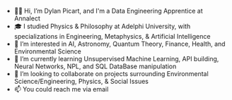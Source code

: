 - 👋🏾 Hi, I’m Dylan Picart, and I'm a Data Engineering Apprentice at Annalect
- 🎓 I studied Physics & Philosophy at Adelphi University, with specializations in Engineering, Metaphysics, & Artificial Intelligence
- 👀 I’m interested in AI, Astronomy, Quantum Theory, Finance, Health, and Environmental Science
- 🌱 I’m currently learning Unsupervised Machine Learning, API building, Neural Networks, NPL, and SQL DataBase manipulation
- 💞️ I’m looking to collaborate on projects surrounding Environmental Science/Engineering, Physics, & Social Issues
- 📫 You could reach me via email

<!---
dylanpicart/dylanpicart is a ✨ special ✨ repository because its `README.md` (this file) appears on your GitHub profile.
You can click the Preview link to take a look at your changes.
--->
